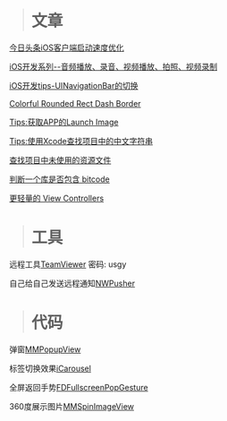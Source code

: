 > # 文章

[今日头条iOS客户端启动速度优化](https://juejin.im/entry/5b6061bef265da0f574dfd21)

[iOS开发系列--音频播放、录音、视频播放、拍照、视频录制](www.cnblogs.com/kenshincui/p/4186022.html#avFoundationCamera)

[iOS开发tips-UINavigationBar的切换](www.cnblogs.com/kenshincui/p/iOS-kai-fatipsUINavigationBar-de-qie-huan.html)

[Colorful Rounded Rect Dash Border](http://yulingtianxia.com/blog/2018/04/30/Colorful-Rounded-Rect-Dash-Border/)

[Tips:获取APP的Launch Image](http://adad184.com/2015/10/15/tips-access-current-launch-image/)

[Tips:使用Xcode查找项目中的中文字符串](http://adad184.com/2015/10/09/tips-search-chinese-string/)

[查找项目中未使用的资源文件](adad184.com/2015/05/11/find-unused-images-in-project/)

[判断一个库是否包含 bitcode](http://tang3w.com/2015/10/29/判断一个库是否包含-bitcode.html)

[更轻量的 View Controllers](https://objccn.io/issue-1-1/)

> # 工具

远程工具[TeamViewer](https://pan.baidu.com/s/1OjkNWsiUB1UeLOoyvNCA3Q) 密码: usgy 

自己给自己发送远程通知[NWPusher](https://github.com/noodlewerk/NWPusher)

> # 代码

弹窗[MMPopupView](https://github.com/adad184/MMPopupView)

标签切换效果[iCarousel](https://github.com/nicklockwood/iCarousel)

全屏返回手势[FDFullscreenPopGesture](https://github.com/forkingdog/FDFullscreenPopGesture)

360度展示图片[MMSpinImageView](https://github.com/adad184/MMSpinImageView)

